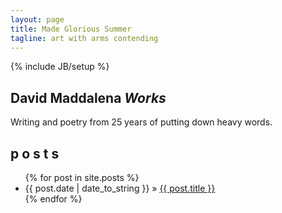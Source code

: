 ```yaml
---
layout: page
title: Made Glorious Summer
tagline: art with arms contending
---
```


{% include JB/setup %}

## David Maddalena *Works*  
Writing and poetry from 25 years of putting down heavy words.
    
## p o s t s


<ul class="posts">
  {% for post in site.posts %}
    <li><span>{{ post.date | date_to_string }}</span> &raquo; <a href="{{ BASE_PATH }}{{ post.url }}">{{ post.title }}</a></li>
  {% endfor %}
</ul>
